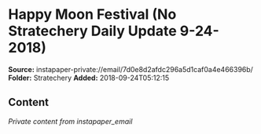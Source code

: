 # Happy Moon Festival (No Stratechery Daily Update 9-24-2018)

**Source:** instapaper-private://email/7d0e8d2afdc296a5d1caf0a4e466396b/
**Folder:** Stratechery
**Added:** 2018-09-24T05:12:15




## Content
*Private content from instapaper_email*
